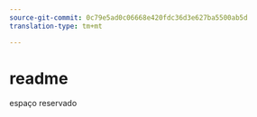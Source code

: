 ```yaml
---
source-git-commit: 0c79e5ad0c06668e420fdc36d3e627ba5500ab5d
translation-type: tm+mt

---
```

# readme

espaço reservado
